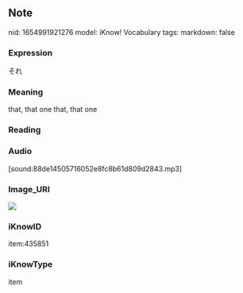 ## Note
nid: 1654991921276
model: iKnow! Vocabulary
tags: 
markdown: false

### Expression
それ

### Meaning
that, that one
that, that one

### Reading


### Audio
[sound:88de14505716052e8fc8b61d809d2843.mp3]

### Image_URI
<img src="fefcf8b5fc45942801a9a5c4645228a0.jpg">

### iKnowID
item:435851

### iKnowType
item
